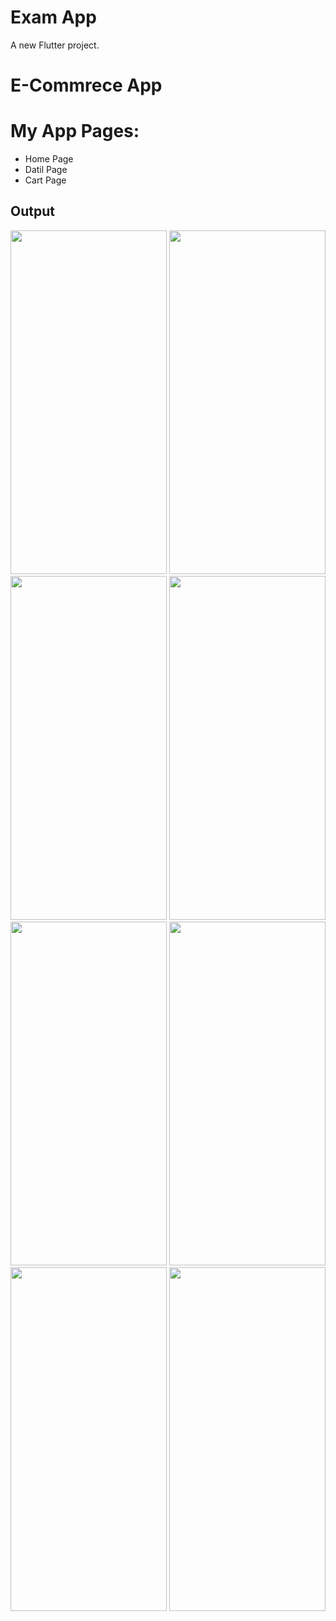 # Exam App

A new Flutter project.

# E-Commrece App

# My App Pages:
- Home Page
- Datil Page 
- Cart Page 

## Output
<img src="https://github.com/Vinisha0306/examApp/assets/143987696/27f6ec8d-ed2f-4319-b6ae-d0def6a8dfa6" width="250" height="550">
<img src="https://github.com/Vinisha0306/examApp/assets/143987696/29a2a775-4dbd-4571-9944-a11d2719a720" width="250" height="550">
<img src="https://github.com/Vinisha0306/examApp/assets/143987696/9fc341f8-f041-43aa-8e01-fb70757c310c" width="250" height="550">
<img src="https://github.com/Vinisha0306/examApp/assets/143987696/2ce6cbd4-850d-470f-9ae0-c858d29ac5e1" width="250" height="550">
<img src="https://github.com/Vinisha0306/examApp/assets/143987696/afa44977-bf9c-429e-b4b7-a9be51df4c0a" width="250" height="550">
<img src="https://github.com/Vinisha0306/examApp/assets/143987696/34325e4b-0fb5-4eb3-a83c-d5bc177dfe92" width="250" height="550">
<img src="https://github.com/Vinisha0306/examApp/assets/143987696/c9a7a85a-a21a-43b3-85ef-732a2c3349a3" width="250" height="550">
<img src="https://github.com/Vinisha0306/examApp/assets/143987696/623bd9e4-b4f6-4125-85d8-61b051e3f842" width="250" height="550">
                                                                                                                                                                                                                                                                                                                                                                                                                                                                                                                                                                                                                                                                                                                                                                                                                                                                                                                                                                                                                                                                                                                                                                                                                                                                                                                                                                                                                                                                                                                                                                                                                                                                                                                                                                                                                                                                                                                                                                                                                                                                                                                                                                                                                                                                                                                                                                                                       

